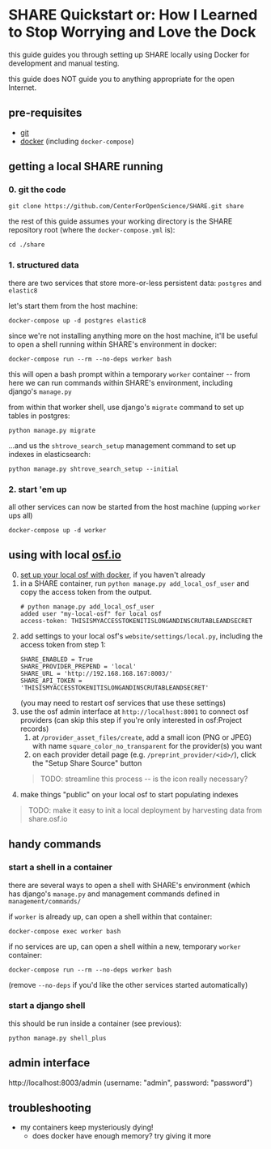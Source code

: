 # SHARE Quickstart or: How I Learned to Stop Worrying and Love the Dock

this guide guides you through setting up SHARE locally using Docker
for development and manual testing.

this guide does NOT guide you to anything appropriate for the open Internet.


## pre-requisites
- [git](https://git-scm.com/)
- [docker](https://www.docker.com/) (including `docker-compose`)

## getting a local SHARE running

### 0. git the code
```
git clone https://github.com/CenterForOpenScience/SHARE.git share
```
the rest of this guide assumes your working directory is the SHARE repository root
(where the `docker-compose.yml` is):
```
cd ./share
```

### 1. structured data
there are two services that store more-or-less persistent data: `postgres` and `elastic8`

let's start them from the host machine:
```
docker-compose up -d postgres elastic8
```

since we're not installing anything more on the host machine, it'll be useful to open
a shell running within SHARE's environment in docker:
```
docker-compose run --rm --no-deps worker bash
```
this will open a bash prompt within a temporary `worker` container -- from here we can
run commands within SHARE's environment, including django's `manage.py`

from within that worker shell, use django's `migrate` command to set up tables in postgres:
```
python manage.py migrate
```
...and us the `shtrove_search_setup` management command to set up indexes in elasticsearch:
```
python manage.py shtrove_search_setup --initial
```

### 2. start 'em up
all other services can now be started from the host machine (upping `worker` ups all)
```
docker-compose up -d worker
```

## using with local [osf.io](https://github.com/CenterForOpenScience/osf.io)
0. [set up your local osf with docker](https://github.com/CenterForOpenScience/osf.io/blob/HEAD/README-docker-compose.md), if you haven't already
1. in a SHARE container, run `python manage.py add_local_osf_user` and copy the access token from the output.
    ```
    # python manage.py add_local_osf_user
    added user "my-local-osf" for local osf
    access-token: THISISMYACCESSTOKENITISLONGANDINSCRUTABLEANDSECRET
    ```
2. add settings to your local osf's `website/settings/local.py`, including the access token from step 1:
    ```
    SHARE_ENABLED = True
    SHARE_PROVIDER_PREPEND = 'local'
    SHARE_URL = 'http://192.168.168.167:8003/'
    SHARE_API_TOKEN = 'THISISMYACCESSTOKENITISLONGANDINSCRUTABLEANDSECRET'
    ```
    (you may need to restart osf services that use these settings)
3. use the osf admin interface at `http://localhost:8001` to connect osf providers (can skip this step if you're only interested in osf:Project records)
    1. at `/provider_asset_files/create`, add a small icon (PNG or JPEG) with name `square_color_no_transparent` for the provider(s) you want
    2. on each provider detail page (e.g. `/preprint_provider/<id>/`), click the "Setup Share Source" button
    > TODO: streamline this process -- is the icon really necessary?
4. make things "public" on your local osf to start populating indexes


> TODO: make it easy to init a local deployment by harvesting data from share.osf.io

## handy commands

### start a shell in a container
there are several ways to open a shell with SHARE's environment (which has
django's `manage.py` and management commands defined in `management/commands/`

if `worker` is already up, can open a shell within that container:
```
docker-compose exec worker bash
```

if no services are up, can open a shell within a new, temporary `worker` container:
```
docker-compose run --rm --no-deps worker bash
```
(remove `--no-deps` if you'd like the other services started automatically)

### start a django shell
this should be run inside a container (see previous):

```
python manage.py shell_plus
```

## admin interface
http://localhost:8003/admin (username: "admin", password: "password")

## troubleshooting
- my containers keep mysteriously dying!
  - does docker have enough memory? try giving it more
